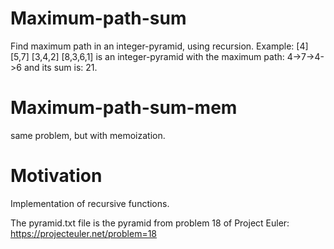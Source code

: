 # Maximum-path-sum
Find maximum path in an integer-pyramid, using recursion.
Example: 
              [4]
             [5,7]
            [3,4,2]
           [8,3,6,1]
is an integer-pyramid with the maximum path: 4->7->4->6 and its sum is: 21.

# Maximum-path-sum-mem
same problem, but with memoization.

# Motivation
Implementation of recursive functions.

The pyramid.txt file is the pyramid from problem 18 of Project Euler: https://projecteuler.net/problem=18
